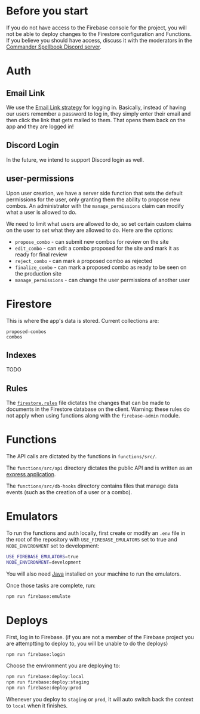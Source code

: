 # Before you start

If you do not have access to the Firebase console for the project, you will not be able to deploy changes to the Firestore configuration and Functions. If you believe you should have access, discuss it with the moderators in the [Commander Spellbook Discord server](https://discord.gg/KDnvP5f).

# Auth

## Email Link

We use the [Email Link strategy](https://firebase.google.com/docs/auth/web/email-link-auth?authuser=1) for logging in. Basically, instead of having our users remember a password to log in, they simply enter their email and then click the link that gets mailed to them. That opens them back on the app and they are logged in!

## Discord Login
In the future, we intend to support Discord login as well.

## user-permissions


Upon user creation, we have a server side function that sets the default permissions for the user, only granting them the ability to propose new combos. An administrator with the `manage_permissions` claim can modify what a user is allowed to do.

We need to limit what users are allowed to do, so set certain custom claims on the user to set what they are allowed to do. Here are the options:

* `propose_combo` - can submit new combos for review on the site
* `edit_combo` - can edit a combo proposed for the site and mark it as ready for final review
* `reject_combo` - can mark a proposed combo as rejected
* `finalize_combo` - can mark a proposed combo as ready to be seen on the production site
* `manage_permissions` - can change the user permissions of another user

# Firestore

This is where the app's data is stored. Current collections are:

```
proposed-combos
combos
```

## Indexes

TODO

## Rules

The [`firestore.rules`](../firestore.rules) file dictates the changes that can be made to documents in the Firestore database on the client. Warning: these rules do not apply when using functions along with the `firebase-admin` module.

# Functions

The API calls are dictated by the functions in `functions/src/`.

The `functions/src/api` directory dictates the public API and is written as an [express application](https://expressjs.com/).

The `functions/src/db-hooks` directory contains files that manage data events (such as the creation of a user or a combo).

# Emulators

To run the functions and auth locally, first create or modify an `.env` file in the root of the repository with `USE_FIREBASE_EMULATORS` set to true and `NODE_ENVIRONMENT` set to development:

```bash
USE_FIREBASE_EMULATORS=true
NODE_ENVIRONMENT=development
```

You will also need [Java](https://www.java.com/) installed on your machine to run the emulators.

Once those tasks are complete, run:

```bash
npm run firebase:emulate
```

# Deploys

First, log in to Firebase. (if you are not a member of the Firebase project you are attemptting to deploy to, you will be unable to do the deploys)

```bash
npm run firebase:login
```

Choose the environment you are deploying to:

```bash
npm run firebase:deploy:local
npm run firebase:deploy:staging
npm run firebase:deploy:prod
```

Whenever you deploy to `staging` or `prod`, it will auto switch back the context to `local` when it finishes.
